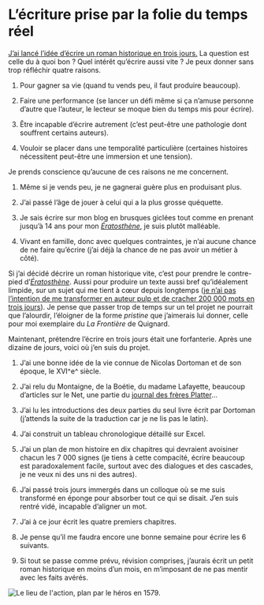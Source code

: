 # L’écriture prise par la folie du temps réel

[J’ai lancé l’idée d’écrire un roman historique en trois jours.](https://tcrouzet.com/2014/09/12/un-roman-historique-a-ecrire-en-trois-jours/) La question est celle du à quoi bon ? Quel intérêt qu’écrire aussi vite ? Je peux donner sans trop réfléchir quatre raisons.<span id="more-37371"></span>

1. Pour gagner sa vie (quand tu vends peu, il faut produire beaucoup).

2. Faire une performance (se lancer un défi même si ça n’amuse personne d’autre que l’auteur, le lecteur se moque bien du temps mis pour écrire).

3. Être incapable d’écrire autrement (c’est peut-être une pathologie dont souffrent certains auteurs).

4. Vouloir se placer dans une temporalité particulière (certaines histoires nécessitent peut-être une immersion et une tension).

Je prends conscience qu’aucune de ces raisons ne me concernent.

1. Même si je vends peu, je ne gagnerai guère plus en produisant plus.

2. J’ai passé l’âge de jouer à celui qui a la plus grosse quéquette.

3. Je sais écrire sur mon blog en brusques giclées tout comme en prenant jusqu’à 14 ans pour mon [*Ératosthène*](https://tcrouzet.com/eratosthene/), je suis plutôt malléable.

4. Vivant en famille, donc avec quelques contraintes, je n’ai aucune chance de ne faire qu’écrire (j’ai déjà la chance de ne pas avoir un métier à côté).

Si j’ai décidé décrire un roman historique vite, c’est pour prendre le contre-pied d’[*Ératosthène*](https://tcrouzet.com/eratosthene/). Aussi pour produire un texte aussi bref qu’idéalement limpide, sur un sujet qui me tient à cœur depuis longtemps ([je n’ai pas l’intention de me transformer en auteur pulp et de cracher 200 000 mots en trois jours](http://www.ghostwoods.com/2010/05/how-to-write-a-book-in-three-days-1210/)). Je pense que passer trop de temps sur un tel projet ne pourrait que l’alourdir, l’éloigner de la forme *pristine* que j’aimerais lui donner, celle pour moi exemplaire du *La Frontière* de Quignard.

Maintenant, prétendre l’écrire en trois jours était une forfanterie. Après une dizaine de jours, voici où j’en suis du projet.

1. J’ai une bonne idée de la vie connue de Nicolas Dortoman et de son époque, le XVI^e^ siècle.

2. J’ai relu du Montaigne, de la Boétie, du madame Lafayette, beaucoup d’articles sur le Net, une partie du [journal des frères Platter](http://gallica.bnf.fr/ark:/12148/bpt6k1020450/f223.image.r=bpt6k1020450.langFR)…

3. J’ai lu les introductions des deux parties du seul livre écrit par Dortoman (j’attends la suite de la traduction car je ne lis pas le latin).

4. J’ai construit un tableau chronologique détaillé sur Excel.

5. J’ai un plan de mon histoire en dix chapitres qui devraient avoisiner chacun les 7 000 signes (je tiens à cette compacité, écrire beaucoup est paradoxalement facile, surtout avec des dialogues et des cascades, je ne veux ni des uns ni des autres).

6. J’ai passé trois jours immergés dans un colloque où se me suis transformé en éponge pour absorber tout ce qui se disait. J’en suis rentré vidé, incapable d’aligner un mot.

7. J’ai à ce jour écrit les quatre premiers chapitres.

8. Je pense qu’il me faudra encore une bonne semaine pour écrire les 6 suivants.

9. Si tout se passe comme prévu, révision comprises, j’aurais écrit un petit roman historique en moins d’un mois, en m’imposant de ne pas mentir avec les faits avérés.

![Le lieu de l'action, plan par le héros en 1579.](https://tcrouzet.com/images_tc/2014/09/plan-dortoman1-scaled.jpg)